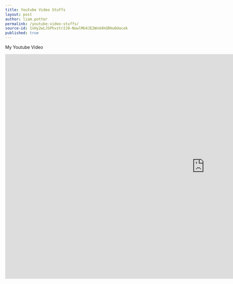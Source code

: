 ```yaml
---
title: Youtube Video Stuffs
layout: post
author: liam.potter
permalink: /youtube-video-stuffs/
source-id: 1xHy2wLJSPhvztr2J0-NowlMU4JE2WnU4hGRHu6Uacek
published: true
---
```

My Youtube Video

<iframe width="1280" height="720" src="https://www.youtube.com/embed/cL3CMSuMeuo" frameborder="0" allowfullscreen></iframe>
